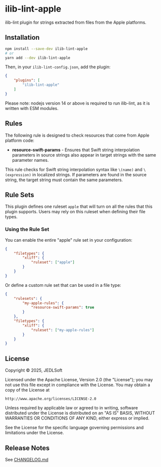 # ilib-lint-apple

ilib-lint plugin for strings extracted from files from the Apple platforms.

## Installation

```sh
npm install --save-dev ilib-lint-apple
# or
yarn add --dev ilib-lint-apple
```

Then, in your `ilib-lint-config.json`, add the plugin:

```json
{
    "plugins": [
        "ilib-lint-apple"
    ]
}
```

Please note: nodejs version 14 or above is required to run ilib-lint, as it
is written with ESM modules.

## Rules

The following rule is designed to check resources that come from Apple platform code:

- **resource-swift-params** - Ensures that Swift string interpolation parameters in source strings also appear in target strings with the same parameter names.

This rule checks for Swift string interpolation syntax like `\(name)` and `\(expression)` in localized strings. If parameters are found in the source string, the target string must contain the same parameters.

## Rule Sets

This plugin defines one ruleset `apple` that will turn on all the rules
that this plugin supports. Users may rely on this ruleset when defining their
file types.

### Using the Rule Set

You can enable the entire "apple" rule set in your configuration:

```json
{
    "filetypes": {
        "xliff": {
            "ruleset": ["apple"]
        }
    }
}
```

Or define a custom rule set that can be used in a file type:

```json
{
    "rulesets": {
        "my-apple-rules": {
            "resource-swift-params": true
        }
    },
    "filetypes": {
        "xliff": {
            "ruleset": ["my-apple-rules"]
        }
    }
}
```

## License

Copyright © 2025, JEDLSoft

Licensed under the Apache License, Version 2.0 (the "License");
you may not use this file except in compliance with the License.
You may obtain a copy of the License at

    http://www.apache.org/licenses/LICENSE-2.0

Unless required by applicable law or agreed to in writing, software
distributed under the License is distributed on an "AS IS" BASIS,
WITHOUT WARRANTIES OR CONDITIONS OF ANY KIND, either express or implied.

See the License for the specific language governing permissions and
limitations under the License.

## Release Notes

See [CHANGELOG.md](./CHANGELOG.md) 